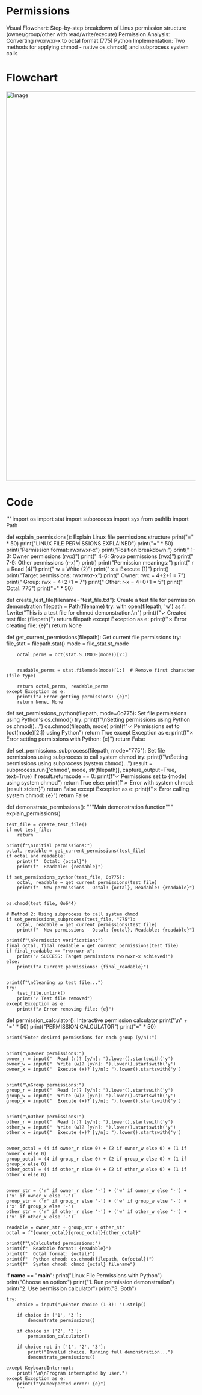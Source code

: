 # Permissions
Visual Flowchart: Step-by-step breakdown of Linux permission structure (owner/group/other with read/write/execute)
Permission Analysis: Converting rwxrwxr-x to octal format (775)
Python Implementation: Two methods for applying chmod - native os.chmod() and subprocess system calls

# Flowchart
<img width="1278" height="1035" alt="Image" src="https://github.com/user-attachments/assets/7f0a534c-d96f-4cc1-af6b-392284f0f8f8" />

# Code
'''
import os
import stat
import subprocess
import sys
from pathlib import Path

def explain_permissions():
  Explain Linux file permissions structure
    print("=" * 50)
    print("LINUX FILE PERMISSIONS EXPLAINED")
    print("=" * 50)
    print("Permission format: rwxrwxr-x")
    print("Position breakdown:")
    print("  1-3: Owner permissions  (rwx)")
    print("  4-6: Group permissions  (rwx)")
    print("  7-9: Other permissions  (r-x)")
    print()
    print("Permission meanings:")
    print("  r = Read    (4)")
    print("  w = Write   (2)")
    print("  x = Execute (1)")
    print()
    print("Target permissions: rwxrwxr-x")
    print("  Owner: rwx = 4+2+1 = 7")
    print("  Group: rwx = 4+2+1 = 7")
    print("  Other: r-x = 4+0+1 = 5")
    print("  Octal: 775")
    print("=" * 50)

def create_test_file(filename="test_file.txt"):
   Create a test file for permission demonstration
    filepath = Path(filename)
    try:
        with open(filepath, 'w') as f:
            f.write("This is a test file for chmod demonstration.\n")
        print(f"✓ Created test file: {filepath}")
        return filepath
    except Exception as e:
        print(f"✗ Error creating file: {e}")
        return None

def get_current_permissions(filepath):
    Get current file permissions
    try:
        file_stat = filepath.stat()
        mode = file_stat.st_mode
        
       
        octal_perms = oct(stat.S_IMODE(mode))[2:]
        
    
        readable_perms = stat.filemode(mode)[1:]  # Remove first character (file type)
        
        return octal_perms, readable_perms
    except Exception as e:
        print(f"✗ Error getting permissions: {e}")
        return None, None

def set_permissions_python(filepath, mode=0o775):
    Set file permissions using Python's os.chmod()
    try:
        print(f"\nSetting permissions using Python os.chmod()...")
        os.chmod(filepath, mode)
        print(f"✓ Permissions set to {oct(mode)[2:]} using Python")
        return True
    except Exception as e:
        print(f"✗ Error setting permissions with Python: {e}")
        return False

def set_permissions_subprocess(filepath, mode="775"):
    Set file permissions using subprocess to call system chmod
    try:
        print(f"\nSetting permissions using subprocess (system chmod)...")
        result = subprocess.run(['chmod', mode, str(filepath)], 
                              capture_output=True, text=True)
        if result.returncode == 0:
            print(f"✓ Permissions set to {mode} using system chmod")
            return True
        else:
            print(f"✗ Error with system chmod: {result.stderr}")
            return False
    except Exception as e:
        print(f"✗ Error calling system chmod: {e}")
        return False

def demonstrate_permissions():
    """Main demonstration function"""
    explain_permissions()
    
    test_file = create_test_file()
    if not test_file:
        return
    
    print(f"\nInitial permissions:")
    octal, readable = get_current_permissions(test_file)
    if octal and readable:
        print(f"  Octal: {octal}")
        print(f"  Readable: {readable}")
    
    if set_permissions_python(test_file, 0o775):
        octal, readable = get_current_permissions(test_file)
        print(f"  New permissions - Octal: {octal}, Readable: {readable}")
    

    os.chmod(test_file, 0o644)
    
    # Method 2: Using subprocess to call system chmod
    if set_permissions_subprocess(test_file, "775"):
        octal, readable = get_current_permissions(test_file)
        print(f"  New permissions - Octal: {octal}, Readable: {readable}")
    
    print(f"\nPermission verification:")
    final_octal, final_readable = get_current_permissions(test_file)
    if final_readable == "rwxrwxr-x":
        print("✓ SUCCESS: Target permissions rwxrwxr-x achieved!")
    else:
        print(f"✗ Current permissions: {final_readable}")
    
    
    print(f"\nCleaning up test file...")
    try:
        test_file.unlink()
        print("✓ Test file removed")
    except Exception as e:
        print(f"✗ Error removing file: {e}")

def permission_calculator():
    Interactive permission calculator
    print("\n" + "=" * 50)
    print("PERMISSION CALCULATOR")
    print("=" * 50)
    
    print("Enter desired permissions for each group (y/n):")
    

    print("\nOwner permissions:")
    owner_r = input("  Read (r)? [y/n]: ").lower().startswith('y')
    owner_w = input("  Write (w)? [y/n]: ").lower().startswith('y')
    owner_x = input("  Execute (x)? [y/n]: ").lower().startswith('y')
    
   
    print("\nGroup permissions:")
    group_r = input("  Read (r)? [y/n]: ").lower().startswith('y')
    group_w = input("  Write (w)? [y/n]: ").lower().startswith('y')
    group_x = input("  Execute (x)? [y/n]: ").lower().startswith('y')
    

    print("\nOther permissions:")
    other_r = input("  Read (r)? [y/n]: ").lower().startswith('y')
    other_w = input("  Write (w)? [y/n]: ").lower().startswith('y')
    other_x = input("  Execute (x)? [y/n]: ").lower().startswith('y')
    

    owner_octal = (4 if owner_r else 0) + (2 if owner_w else 0) + (1 if owner_x else 0)
    group_octal = (4 if group_r else 0) + (2 if group_w else 0) + (1 if group_x else 0)
    other_octal = (4 if other_r else 0) + (2 if other_w else 0) + (1 if other_x else 0)
    

    owner_str = ('r' if owner_r else '-') + ('w' if owner_w else '-') + ('x' if owner_x else '-')
    group_str = ('r' if group_r else '-') + ('w' if group_w else '-') + ('x' if group_x else '-')
    other_str = ('r' if other_r else '-') + ('w' if other_w else '-') + ('x' if other_x else '-')
    
    readable = owner_str + group_str + other_str
    octal = f"{owner_octal}{group_octal}{other_octal}"
    
    print(f"\nCalculated permissions:")
    print(f"  Readable format: {readable}")
    print(f"  Octal format: {octal}")
    print(f"  Python chmod: os.chmod(filepath, 0o{octal})")
    print(f"  System chmod: chmod {octal} filename")

if __name__ == "__main__":
    print("Linux File Permissions with Python")
    print("Choose an option:")
    print("1. Run permission demonstration")
    print("2. Use permission calculator")
    print("3. Both")
    
    try:
        choice = input("\nEnter choice (1-3): ").strip()
        
        if choice in ['1', '3']:
            demonstrate_permissions()
        
        if choice in ['2', '3']:
            permission_calculator()
            
        if choice not in ['1', '2', '3']:
            print("Invalid choice. Running full demonstration...")
            demonstrate_permissions()
            
    except KeyboardInterrupt:
        print("\n\nProgram interrupted by user.")
    except Exception as e:
        print(f"\nUnexpected error: {e}")
        '''

